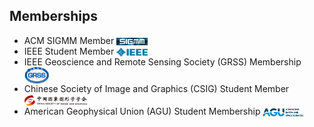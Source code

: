 ## Memberships
<ul style="margin:0 0 5px;">
  <li>ACM SIGMM Member <img src="images/sigmm-member.png" style="vertical-align: middle;" alt="Logo" width="50"></li>
  <li>IEEE Student Member <img src="images/ieee-member.png" style="vertical-align: middle;" alt="Logo" width="50"></li>
  <li>IEEE Geoscience and Remote Sensing Society (GRSS) Membership <img src="images/grss-member.png" style="vertical-align: middle;" alt="Logo" width="40"></li>
  <li>Chinese Society of Image and Graphics (CSIG) Student Member <img src="images/csig-member.png" style="vertical-align: middle;" alt="Logo" width="100"></li>
  <li>American Geophysical Union (AGU) Student Membership <img src="images/agu-member.png" style="vertical-align: middle;" alt="Logo" width="65"></li>
</ul>

